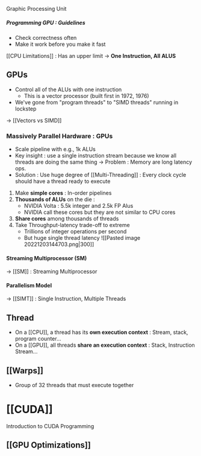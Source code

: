 Graphic Processing Unit

##### Programming GPU : Guidelines
- Check correctness often
- Make it work before you make it fast

[[CPU Limitations]] : Has an upper limit
-> **One Instruction, All ALUS**

## GPUs
- Control all of the ALUs with one instruction
	- This is a vector processor (built first in 1972, 1976)
- We've gone from "program threads" to "SIMD threads" running in lockstep

-> [[Vectors vs SIMD]]

### Massively Parallel Hardware : GPUs
- Scale pipeline with e.g., 1k ALUs
- Key insight : use a single instruction stream because we know all threads are doing the same thing
-> Problem : Memory are long latency ops.
- Solution : Use huge degree of [[Multi-Threading]] : Every clock cycle should have a thread ready to execute

1. Make **simple cores** : In-order pipelines
2. **Thousands of ALUs** on the die : 
	- NVIDIA Volta : 5.5k integer and 2.5k FP Alus
	- NVIDIA call these cores but they are not similar to CPU cores
3. **Share cores** among thousands of threads
4. Take Throughput-latency trade-off to extreme
	- Trillions of integer operations per second
	- But huge single thread latency
![[Pasted image 20221203144703.png|300]]

#### Streaming Multiprocessor (SM)
-> [[SM]] : Streaming Multiprocessor

#### Parallelism Model 
-> [[SIMT]] : Single Instruction, Multiple Threads

## Thread
- On a [[CPU]], a thread has its **own execution context** : Stream, stack, program counter...
- On a [[GPU]], all threads **share an execution context** : Stack, Instruction Stream...

## [[Warps]] 
- Group of 32 threads that must execute together

# [[CUDA]]
Introduction to CUDA Programming

## [[GPU Optimizations]]